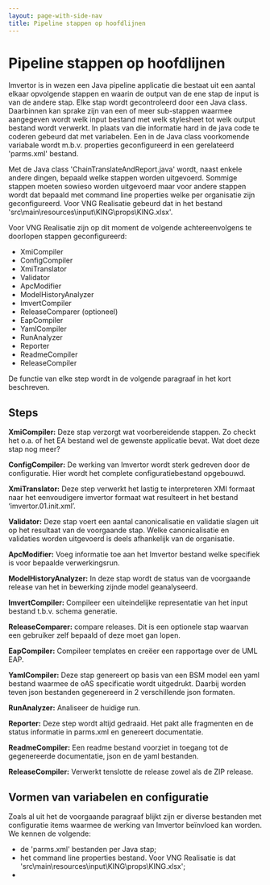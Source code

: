 ```yaml
---
layout: page-with-side-nav
title: Pipeline stappen op hoofdlijnen
---
```

#  Pipeline stappen op hoofdlijnen
Imvertor is in wezen een Java pipeline applicatie die bestaat uit een aantal elkaar opvolgende stappen en waarin de output 
van de ene stap de input is van de andere stap. Elke stap wordt gecontroleerd door een Java class. Daarbinnen kan sprake 
zijn van een of meer sub-stappen waarmee aangegeven wordt welk input bestand met welk stylesheet tot welk output bestand 
wordt verwerkt. In plaats van die informatie hard in de java code te coderen gebeurd dat met variabelen. Een in de Java 
class voorkomende variabale wordt m.b.v. properties geconfigureerd in een gerelateerd 'parms.xml' bestand.

Met de Java class 'ChainTranslateAndReport.java' wordt, naast enkele andere dingen, bepaald welke stappen worden uitgevoerd. 
Sommige stappen moeten sowieso worden uitgevoerd maar voor andere stappen wordt dat bepaald met command line properties 
welke per organisatie zijn geconfigureerd. Voor VNG Realisatie gebeurd dat in het bestand 'src\main\resources\input\KING\props\KING.xlsx'.

Voor VNG Realisatie zijn op dit moment de volgende achtereenvolgens te doorlopen stappen geconfigureerd:
*	XmiCompiler
*	ConfigCompiler
*	XmiTranslator
*	Validator
*	ApcModifier
*	ModelHistoryAnalyzer
*	ImvertCompiler
*	ReleaseComparer (optioneel)
*	EapCompiler
*	YamlCompiler
*	RunAnalyzer
*	Reporter
*	ReadmeCompiler
*	ReleaseCompiler

De functie van elke step wordt in de volgende paragraaf in het kort beschreven.

## Steps
**XmiCompiler:**
Deze stap verzorgt wat voorbereidende stappen. Zo checkt het o.a. of het EA bestand wel de gewenste applicatie bevat.
Wat doet deze stap nog meer?

**ConfigCompiler:**
De werking van Imvertor wordt sterk gedreven door de configuratie. Hier wordt het complete configuratiebestand opgebouwd.

**XmiTranslator:**
Deze step verwerkt het lastig te interpreteren XMI formaat naar het eenvoudigere imvertor formaat wat resulteert in het bestand ‘imvertor.01.init.xml’.

**Validator:**
Deze stap voert een aantal canonicalisatie en validatie slagen uit op het resultaat van de voorgaande stap. Welke canonicalisatie en validaties worden uitgevoerd is deels afhankelijk van de organisatie.

**ApcModifier:**
Voeg informatie toe aan het Imvertor bestand welke specifiek is voor bepaalde verwerkingsrun.

**ModelHistoryAnalyzer:**
In deze stap wordt de status van de voorgaande release van het in bewerking zijnde model geanalyseerd.

**ImvertCompiler:**
Compileer een uiteindelijke representatie van het input bestand t.b.v. schema generatie.

**ReleaseComparer:**
compare releases. Dit is een optionele stap waarvan een gebruiker zelf bepaald of deze moet gan lopen.

**EapCompiler:**
Compileer templates en creëer een rapportage over de UML EAP.

**YamlCompiler:**
Deze stap genereert op basis van een BSM model een yaml bestand waarmee de oAS specificatie wordt uitgedrukt. Daarbij worden teven json bestanden gegenereerd in 2 verschillende json formaten.

**RunAnalyzer:**
Analiseer de huidige run.

**Reporter:**
Deze step wordt altijd gedraaid. Het pakt alle fragmenten en de status informatie in parms.xml en genereert documentatie.

**ReadmeCompiler:**
Een readme bestand voorziet in toegang tot de gegenereerde documentatie, json en de yaml bestanden.

**ReleaseCompiler:**
Verwerkt tenslotte de release zowel als de ZIP release.

## Vormen van variabelen en configuratie
Zoals al uit het de voorgaande paragraaf blijkt zijn er diverse bestanden met configuratie items waarmee de werking van Imvertor beïnvloed kan worden.
We kennen de volgende:
* de 'parms.xml' bestanden per Java stap;
* het command line properties bestand. Voor VNG Realisatie is dat 'src\main\resources\input\KING\props\KING.xlsx';
* 
